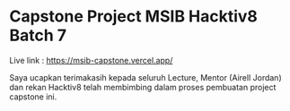 # Capstone Project MSIB Hacktiv8 Batch 7

Live link : https://msib-capstone.vercel.app/

Saya ucapkan terimakasih kepada seluruh Lecture, Mentor (Airell Jordan) dan rekan Hacktiv8 telah membimbing dalam proses pembuatan project capstone ini. 
